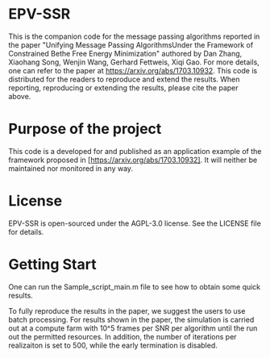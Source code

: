 # EPV-SSR
This is the companion code for the message passing algorithms reported in the paper "Unifying Message Passing AlgorithmsUnder the Framework of Constrained Bethe Free Energy Minimization" authored by Dan Zhang, Xiaohang Song, Wenjin Wang, Gerhard Fettweis, Xiqi Gao. For more details, one can refer to the paper at https://arxiv.org/abs/1703.10932. This code is distributed for the readers to reproduce and extend the results. When reporting, reproducing or extending the results, please cite the paper above.

# Purpose of the project
This code is a developed for and published as an application example of the framework proposed in [https://arxiv.org/abs/1703.10932]. It will neither be maintained nor monitored in any way.

# License
EPV-SSR is open-sourced under the AGPL-3.0 license. See the LICENSE file for details.

# Getting Start
One can run the Sample_script_main.m file to see how to obtain some quick results.

To fully reproduce the results in the paper, we suggest the users to use batch processing. For results shown in the paper, the simulation is carried out at a compute farm with 10^5 frames per SNR per algorithm until the run out the permitted resources. In addition, the number of iterations per realizaiton is set to 500, while the early termination is disabled. 
